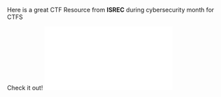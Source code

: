Here is a great CTF Resource from **ISREC** during cybersecurity month for CTFS

Check it out!
<embed src="CTF\20201109_CTF_Workshop.pdf" type="application/pdf">

